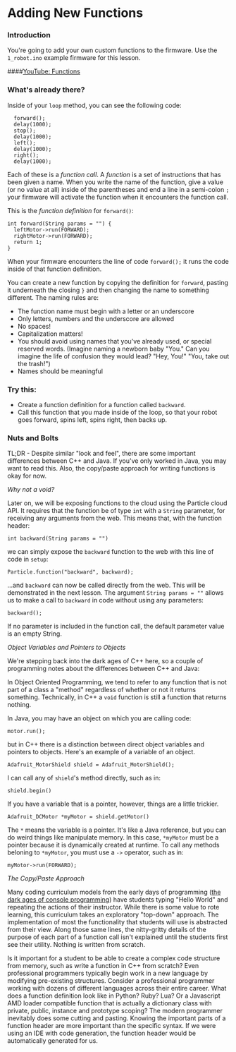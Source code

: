 # Adding New Functions

### Introduction

You're going to add your own custom functions to the firmware. Use the `1_robot.ino` example firmware for this lesson.

####[YouTube: Functions](https://youtu.be/WyGnx9MCQ8E?list=PL6EGewlWkUIBzgkgeVXeXmx9rVw0wkJYB)

### What's already there?

Inside of your `loop` method, you can see the following code:

```
  forward();
  delay(1000);
  stop();
  delay(1000);
  left();
  delay(1000);
  right();
  delay(1000);
```

Each of these is a _function call_. A _function_ is a set of instructions that has been given a name. When you write the name of the function, give a value (or no value at all) inside of the parentheses and end a line in a semi-colon `;` your firmware will activate the function when it encounters the function call. 

This is the _function definition_ for `forward()`:

```
int forward(String params = "") {
  leftMotor->run(FORWARD);
  rightMotor->run(FORWARD);
  return 1;
}
```

When your firmware encounters the line of code `forward();` it runs the code inside of that function definition.

You can create a new function by copying the definition for `forward`, pasting it underneath the closing `}` and then changing the name to something different. The naming rules are:

- The function name must begin with a letter or an underscore
- Only letters, numbers and the underscore are allowed
- No spaces!
- Capitalization matters!
- You should avoid using names that you've already used, or special reserved words. (Imagine naming a newborn baby "You." Can you imagine the life of confusion they would lead? "Hey, You!" "You, take out the trash!")
- Names should be meaningful

### Try this:

- Create a function definition for a function called `backward`.
- Call this function that you made inside of the loop, so that your robot goes forward, spins left, spins right, then backs up.

### Nuts and Bolts

TL;DR - Despite similar "look and feel", there are some important differences between C++ and Java. If you've only worked in Java, you may want to read this. Also, the copy/paste approach for writing functions is okay for now.

_*Why not a void?*_

Later on, we will be exposing functions to the cloud using the Particle cloud API. It requires that the function be of type `int` with a `String` parameter, for receiving any arguments from the web. This means that, with the function header:

```int backward(String params = "")```

we can simply expose the `backward` function to the web with this line of code in `setup`:

```Particle.function("backward", backward);``` 

...and `backward` can now be called directly from the web. This will be demonstrated in the next lesson. The argument `String params = ""` allows us to make a call to `backward` in code without using any parameters: 

```backward();```

 If no parameter is included in the function call, the default parameter value is an empty String.

_*Object Variables and Pointers to Objects*_

We're stepping back into the dark ages of C++ here, so a couple of programming notes about the differences between C++ and Java:

In Object Oriented Programming, we tend to refer to any function that is not part of a class a "method" regardless of whether or not it returns something. Technically, in C++ a `void` function is still a function that returns nothing.

In Java, you may have an object on which you are calling code:
 
```
motor.run();
```
  
but in C++ there is a distinction between direct object variables and pointers to objects. Here's an example of a variable of an object.

```
Adafruit_MotorShield shield = Adafruit_MotorShield();
```

I can call any of ```shield```'s method directly, such as in:

```
shield.begin()
```

If you have a variable that is a pointer, however, things are a little trickier.

```
Adafruit_DCMotor *myMotor = shield.getMotor()
```

The `*` means the variable is a pointer. It's like a Java reference, but you can do weird things like manipulate memory. In this case, `*myMotor` must be a pointer because it is dynamically created at runtime. To call any methods beloning to `*myMotor`, you must use a `->` operator, such as in:

```
myMotor->run(FORWARD);
```

_*The Copy/Paste Approach*_

Many coding curriculum models from the early days of programming ([the dark ages of console programming](https://historysshadow.files.wordpress.com/2014/05/dark-ages.jpg)) have students typing "Hello World" and repeating the actions of their instructor. While there is some value to rote learning, this curriculum takes an exploratory "top-down" approach. The implementation of most the functionality that students will use is abstracted from their view. Along those same lines, the nitty-gritty details of the purpose of each part of a function call isn't explained until the students first see their utility. Nothing is written from scratch.

Is it important for a student to be able to create a complex code structure from memory, such as write a function in C++ from scratch? Even professional programmers typically begin work in a new language by modifying pre-existing structures. Consider a professional programmer working with dozens of different languages across their entire career. What does a function definition look like in Python? Ruby? Lua? Or a Javascript AMD loader compatible function that is actually a dictionary class with private, public, instance and prototype scoping? The modern programmer inevitably does some cutting and pasting. Knowing the important parts of a function header are more important than the specific syntax. If we were using an IDE with code generation, the function header would be automatically generated for us.